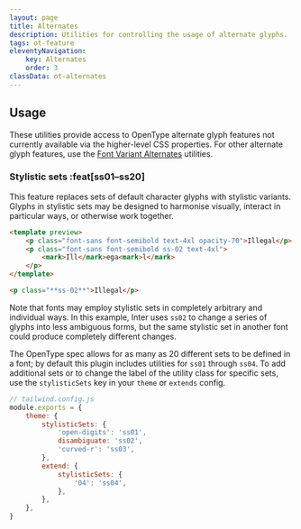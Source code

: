 ```yaml
---
layout: page
title: Alternates
description: Utilities for controlling the usage of alternate glyphs.
tags: ot-feature
eleventyNavigation:
    key: Alternates
    order: 3
classData: ot-alternates
---
```


## Usage

These utilities provide access to OpenType alternate glyph features not currently available via the higher-level CSS properties. For other alternate glyph features, use the [Font Variant Alternates](/font-variant-alternates) utilities.

### Stylistic sets :feat[ss01–ss20]

This feature replaces sets of default character glyphs with stylistic variants. Glyphs in stylistic sets may be designed to harmonise visually, interact in particular ways, or otherwise work together.

```html emerald
<template preview>
    <p class="font-sans font-semibold text-4xl opacity-70">Illegal</p>
    <p class="font-sans font-semibold ss-02 text-4xl">
        <mark>Ill</mark>ega<mark>l</mark>
    </p>
</template>

<p class="**ss-02**">Illegal</p>
```

Note that fonts may employ stylistic sets in completely arbitrary and individual ways. In this example, Inter uses `ss02` to change a series of glyphs into less ambiguous forms, but the same stylistic set in another font could produce completely different changes.

The OpenType spec allows for as many as 20 different sets to be defined in a font; by default this plugin includes utilities for `ss01` through `ss04`. To add additional sets or to change the label of the utility class for specific sets, use the `stylisticSets` key in your `theme` or `extends` config.

```js
// tailwind.config.js
module.exports = {
    theme: {
        stylisticSets: {
            'open-digits': 'ss01',
            disambiguate: 'ss02',
            'curved-r': 'ss03',
        },
        extend: {
            stylisticSets: {
                '04': 'ss04',
            },
        },
    },
}
```
